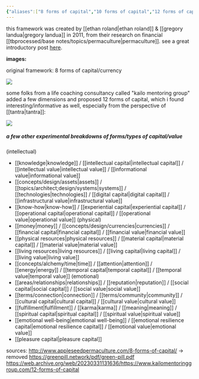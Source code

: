 ```yaml
---
{"aliases":["8 forms of capital","10 forms of capital","12 forms of capital","types of capital","8 types of capital","10 types of capital","12 types of capital","forms of value","8 forms of value","10 forms of value","12 forms of value","types of value","8 types of value","10 types of value","12 types of value"],"created in":"2022-02-12T11:31:45-03:00","last tended to":"2024-10-25T13:35:00-03:00","dg-publish":true,"tags":["framework","🌿","regen","economics","regenerativeeconomics"],"notestage":["🌿"],"permalink":"/models-and-frameworks/design/forms-of-capital/","dgPassFrontmatter":true,"created":"2022-02-12T11:31:45.742-03:00","updated":"2024-10-25T13:35:00.860-03:00"}
---
```


this framework was created by [[ethan roland\|ethan roland]] & [[gregory landua\|gregory landua]] in 2011, from their research on financial [[tbprocessed/base notes/topics/permaculture\|permaculture]]. see a great introductory post [here](http://www.appleseedpermaculture.com/wp-content/uploads/2011/04/8_Forms_of_Capital_PM68.pdf).

**images:**

original framework: 8 forms of capital/currency

<!--![8 forms of capital + currency - ethan roland & gregory landua.png|656](/img/user/images/models%20&%20frameworks/8%20forms%20of%20capital%20+%20currency%20-%20ethan%20roland%20&%20gregory%20landua.png)-->
![](https://i.imgur.com/BPVG9IJ.png)


some folks from a life coaching consultancy called "kailo mentoring group" added a few dimensions and proposed 12 forms of capital, which i found interesting/informative as well, especially from the perspective of [[tantra\|tantra]]:

<!--![12 forms of capital - kailo mentoring group.png|700](/img/user/images/models%20&%20frameworks/12%20forms%20of%20capital%20-%20kailo%20mentoring%20group.png)-->
![](https://i.imgur.com/m0G1NBN.png)


##### a few other experimental breakdowns of forms/types of capital/value

(intellectual)
- [[knowledge\|knowledge]] / [[intellectual capital\|intellectual capital]] / [[intellectual value\|intellectual value]] / [[informational value\|informational value]]
- [[concepts/design/assets\|assets]] / [[topics/architect;design/systems\|systems]] / [[technologies\|technologies]] / [[digital capital\|digital capital]] / [[infrastructural value\|infrastructural value]]
- [[know-how\|know-how]] / [[experiential capital\|experiential capital]] / [[operational capital\|operational capital]] / [[operational value\|operational value]]
(physical)
- [[money\|money]] / [[concepts/design/currencies\|currencies]] / [[financial capital\|financial capital]] / [[financial value\|financial value]]
- [[physical resources\|physical resources]] / [[material capital\|material capital]] / [[material value\|material value]]
- [[living resources\|living resources]] / [[living capital\|living capital]] / [[living value\|living value]]
- [[concepts/alchemy/time\|time]] / [[attention\|attention]] / [[energy\|energy]] / [[temporal capital\|temporal capital]] / [[temporal value\|temporal value]]
(emotional)
- [[areas/relationships\|relationships]] / [[reputation\|reputation]] / [[social capital\|social capital]] / [[social value\|social value]]
- [[terms/connection\|connection]] / [[terms/community\|community]] / [[cultural capital\|cultural capital]] / [[cultural value\|cultural value]]
- [[fulfillment\|fulfillment]] / [[karma\|karma]] / [[meaning\|meaning]] / [[spiritual capital\|spiritual capital]] / [[spiritual value\|spiritual value]]
- [[emotional well-being\|emotional well-being]] / [[emotional resilience capital\|emotional resilience capital]] / [[emotional value\|emotional value]]
- [[pleasure capital\|pleasure capital]]

sources:
http://www.appleseedpermaculture.com/8-forms-of-capital/ -> removed
https://greenpill.network/pdf/green-pill.pdf
https://web.archive.org/web/20230331131636/https://www.kailomentoringgroup.com/12-forms-of-capital